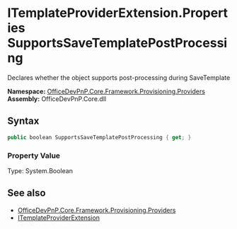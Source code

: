 # ITemplateProviderExtension.Properties SupportsSaveTemplatePostProcessing
Declares whether the object supports post-processing during SaveTemplate  

**Namespace:** [OfficeDevPnP.Core.Framework.Provisioning.Providers](OfficeDevPnP.Core.Framework.Provisioning.Providers.md)  
**Assembly:** OfficeDevPnP.Core.dll  
## Syntax
```C#
public boolean SupportsSaveTemplatePostProcessing { get; }
```

### Property Value
Type: System.Boolean  

## See also
- [OfficeDevPnP.Core.Framework.Provisioning.Providers](OfficeDevPnP.Core.Framework.Provisioning.Providers.md)
- [ITemplateProviderExtension](OfficeDevPnP.Core.Framework.Provisioning.Providers.ITemplateProviderExtension.md) 

